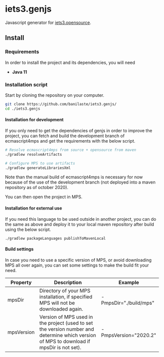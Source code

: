 # iets3.genjs
Javascript generator for [iets3.opensource](https://github.com/IETS3/iets3.opensource).

## Install

### Requirements
In order to install the project and its dependencies, you will need
- **Java 11**

### Installation script
Start by cloning the repository on your computer.
```sh
git clone https://github.com/banilaste/iets3.genjs/
cd ./iets3.genjs
```

#### Installation for development
If you only need to get the dependencies of genjs in order to improve the project, you can fetch and build the development branch of ecmascript4mps and get the requirements with the below script.
```sh
# Resolve ecmascript4mps from source + opensource from maven
./gradlew resolveArtifacts

# Configure MPS to use artifacts
./gradlew generateLibrariesXml
```

Note than the manual build of ecmascript4mps is necessary for now because of the use of the development branch (not deployed into a maven repository as of october 2020).

You can then open the project in MPS.

#### Installation for external use
If you need this language to be used outside in another project, you can do the same as above and deploy it to your local maven repository after build using the below script.
```
./gradlew packageLanguages publishToMavenLocal
```

#### Build settings
In case you need to use a specific version of MPS, or avoid downloading MPS all over again, you can set some settings to make the build fit your need.

|  Property  | Description | Example |
|------------|-------------|---------|
| mpsDir     | Directory of your MPS installation, if specified MPS will not be downloaded again. | -PmpsDir="./build/mps" |
| mpsVersion | Version of MPS used in the project (used to set the version number and determine which version of MPS to download if mpsDir is not set). | -PmpsVersion="2020.2" |
